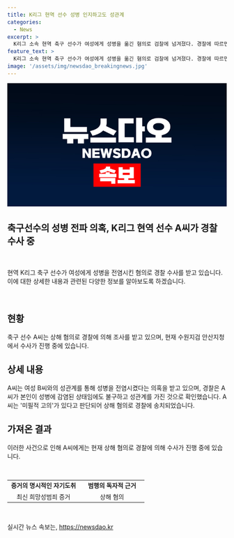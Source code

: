 ```yaml
---
title: K리그 현역 선수 성병 인지하고도 성관계
categories:
  - News
excerpt: >
  K리그 소속 현역 축구 선수가 여성에게 성병을 옮긴 혐의로 검찰에 넘겨졌다. 경찰에 따르면, 30대 남성 A씨는 상해 혐의로 지난 5월 불구속 송치됐으며, 현재 수원지검 안산지청이 수사 중이다. A씨는 성병에 감염된 상태임에도 여성 B씨와 성관계를 가지고 병을 옮겼다는 판단이 내려졌고, 이에 A씨는 미필적 고의가 있다는 이유로 상해 혐의를 적용받았다.
feature_text: >
  K리그 소속 현역 축구 선수가 여성에게 성병을 옮긴 혐의로 검찰에 넘겨졌다. 경찰에 따르면, 30대 남성 A씨는 상해 혐의로 지난 5월 불구속 송치됐으며, 현재 수원지검 안산지청이 수사 중이다. A씨는 성병에 감염된 상태임에도 여성 B씨와 성관계를 가지고 병을 옮겼다는 판단이 내려졌고, 이에 A씨는 미필적 고의가 있다는 이유로 상해 혐의를 적용받았다.
image: '/assets/img/newsdao_breakingnews.jpg'
---
```


<p><img src="/assets/img/newsdao_breakingnews.jpg" alt="ranknews 속보" /></p>

<h2>축구선수의 성병 전파 의혹, K리그 현역 선수 A씨가 경찰 수사 중</h2>

<p data-ke-size="size16">&nbsp;</p>

<p>현역 K리그 축구 선수가 여성에게 성병을 전염시킨 혐의로 경찰 수사를 받고 있습니다. 이에 대한 상세한 내용과 관련된 다양한 정보를 알아보도록 하겠습니다.</p>

<p data-ke-size="size16">&nbsp;</p>

<h2>현황</h2>

<p data-ke-size="size16">축구 선수 A씨는 상해 혐의로 경찰에 의해 조사를 받고 있으며, 현재 수원지검 안산지청에서 수사가 진행 중에 있습니다.</p>

<h2>상세 내용</h2>

<p data-ke-size="size16">A씨는 여성 B씨와의 성관계를 통해 성병을 전염시켰다는 의혹을 받고 있으며, 경찰은 A씨가 본인이 성병에 감염된 상태임에도 불구하고 성관계를 가진 것으로 확인했습니다. A씨는 '미필적 고의'가 있다고 판단되어 상해 혐의로 경찰에 송치되었습니다.</p>

<h2>가져온 결과</h2>

<p data-ke-size="size16">이러한 사건으로 인해 A씨에게는 현재 상해 혐의로 경찰에 의해 수사가 진행 중에 있습니다.</p>

<p data-ke-size="size16">&nbsp;</p>

<table>
  <colgroup>
    <col width="166" />
    <col width="149" />
  </colgroup>
  <tbody>
    <tr>
      <td style="text-align: center; height: 17px;"><b>증거의 명시적인 자기도취</b></td>
      <td style="text-align: center; height: 17px;"><b>범행의 독자적 근거</b></td>
    </tr>
    <tr>
      <td style="text-align: center; height: 17px;">최신 희망성범죄 증거</td>
      <td style="text-align: center; height: 17px;">상해 혐의</td>
    </tr>
  </tbody>
</table>

<p data-ke-size="size16">&nbsp;</p>
실시간 뉴스 속보는, <a href="https://newsdao.kr" rel="dofollow">https://newsdao.kr</a>


